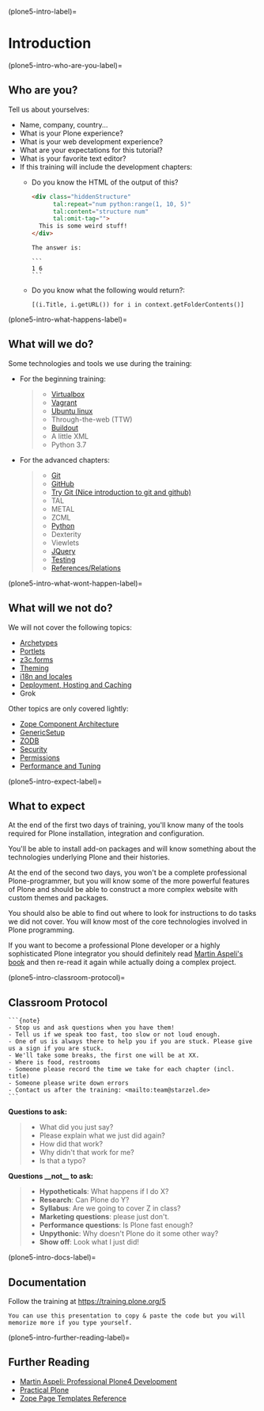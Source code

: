 (plone5-intro-label)=

# Introduction

(plone5-intro-who-are-you-label)=

## Who are you?

Tell us about yourselves:

- Name, company, country...
- What is your Plone experience?
- What is your web development experience?
- What are your expectations for this tutorial?
- What is your favorite text editor?
- If this training will include the development chapters:  
    - Do you know the HTML of the output of this?

      ```html
      <div class="hiddenStructure"
            tal:repeat="num python:range(1, 10, 5)"
            tal:content="structure num"
            tal:omit-tag="">
        This is some weird stuff!
      </div>
      ```

      ````{only} not presentation
      The answer is:

      ```
      1 6
      ```
      ````

    - Do you know what the following would return?:

      ```
      [(i.Title, i.getURL()) for i in context.getFolderContents()]
      ```

(plone5-intro-what-happens-label)=

## What will we do?

Some technologies and tools we use during the training:

- For the beginning training:

  > - [Virtualbox](https://www.virtualbox.org/)
  > - [Vagrant](https://www.vagrantup.com/)
  > - [Ubuntu linux](https://ubuntu.com/)
  > - Through-the-web (TTW)
  > - [Buildout](http://www.buildout.org/en/latest/)
  > - A little XML
  > - Python 3.7

- For the advanced chapters:

  > - [Git](https://git-scm.com/)
  > - [GitHub](https://github.com)
  > - [Try Git (Nice introduction to git and github)](https://docs.github.com/en/get-started/quickstart/set-up-git)
  > - TAL
  > - METAL
  > - ZCML
  > - [Python](https://www.python.org)
  > - Dexterity
  > - Viewlets
  > - [JQuery](https://jquery.com/)
  > - [Testing](https://docs.plone.org/external/plone.testing/docs/index.html)
  > - [References/Relations](https://docs.plone.org/external/plone.app.dexterity/docs/advanced/references.html)

(plone5-intro-what-wont-happen-label)=

## What will we not do?

We will not cover the following topics:

- [Archetypes](https://docs.plone.org/4/en/develop/plone/content/archetypes/index.html)
- [Portlets](https://docs.plone.org/4/en/old-reference-manuals/portlets/index.html)
- [z3c.forms](https://docs.plone.org/develop/plone/forms/z3c.form.html)
- [Theming](https://docs.plone.org/adapt-and-extend/theming/index.html)
- [i18n and locales](https://docs.plone.org/develop/plone/i18n/index.html)
- [Deployment, Hosting and Caching](https://docs.plone.org/manage/deploying/index.html)
- Grok

Other topics are only covered lightly:

- [Zope Component Architecture](https://docs.plone.org/develop/addons/components/index.html)
- [GenericSetup](https://docs.plone.org/develop/addons/components/genericsetup.html)
- [ZODB](https://docs.plone.org/develop/plone/persistency/index.html)
- [Security](https://docs.plone.org/develop/plone/security/index.html)
- [Permissions](https://docs.plone.org/develop/plone/security/permissions.html)
- [Performance and Tuning](https://docs.plone.org/manage/deploying/performance/index.html)

(plone5-intro-expect-label)=

## What to expect

At the end of the first two days of training, you'll know many of the tools required for Plone installation,
integration and configuration.

You'll be able to install add-on packages and will know something about the technologies underlying Plone and their histories.

At the end of the second two days, you won't be a complete professional Plone-programmer,
but you will know some of the more powerful features of Plone and should be able to construct a more complex website with custom themes and packages.

You should also be able to find out where to look for instructions to do tasks we did not cover.
You will know most of the core technologies involved in Plone programming.

If you want to become a professional Plone developer or a highly sophisticated Plone integrator you should
definitely read [Martin Aspeli's book](https://www.packtpub.com/product/professional-plone-4-development/9781849514422)
and then re-read it again while actually doing a complex project.

(plone5-intro-classroom-protocol)=

## Classroom Protocol

````{only} not presentation
```{note}
- Stop us and ask questions when you have them!
- Tell us if we speak too fast, too slow or not loud enough.
- One of us is always there to help you if you are stuck. Please give us a sign if you are stuck.
- We'll take some breaks, the first one will be at XX.
- Where is food, restrooms
- Someone please record the time we take for each chapter (incl. title)
- Someone please write down errors
- Contact us after the training: <mailto:team@starzel.de>
```
````

**Questions to ask:**

> - What did you just say?
> - Please explain what we just did again?
> - How did that work?
> - Why didn't that work for me?
> - Is that a typo?

**Questions \_\_not\_\_ to ask:**

> - **Hypotheticals**: What happens if I do X?
> - **Research**: Can Plone do Y?
> - **Syllabus**: Are we going to cover Z in class?
> - **Marketing questions**: please just don't.
> - **Performance questions**: Is Plone fast enough?
> - **Unpythonic**: Why doesn't Plone do it some other way?
> - **Show off**: Look what I just did!

(plone5-intro-docs-label)=

## Documentation

Follow the training at <https://training.plone.org/5>

```{note}
You can use this presentation to copy & paste the code but you will memorize more if you type yourself.
```

(plone5-intro-further-reading-label)=

## Further Reading

- [Martin Aspeli: Professional Plone4 Development](https://www.packtpub.com/product/professional-plone-4-development/9781849514422)
- [Practical Plone](https://www.packtpub.com/product/practical-plone-3-a-beginner-s-guide-to-building-powerful-websites/9781847191786)
- [Zope Page Templates Reference](https://zope.readthedocs.io/en/latest/zopebook/AppendixC.html)
